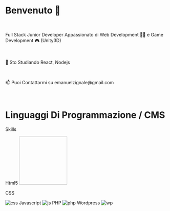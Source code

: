 <h1> Benvenuto 👋 </h1><br>

<p> Full Stack Junior Developer Appassionato di Web Development 👨‍💻 e Game Development 🎮 (Unity3D) </p> <br>

<p> 🌱 Sto Studiando React, Nodejs </p> <br>

<p> 📫 Puoi Contattarmi su emanuelzignale@gmail.com</p> <br>

<h1> Linguaggi Di Programmazione / CMS </h1>

<p> Skills </p>
<span>Html5</span>

<img href="https://user-images.githubusercontent.com/77202606/230730553-a81b4994-8b84-4b05-a1c2-5baef285261b.png" width="150px" height="150px">

<span>CSS</span>

![css](https://user-images.githubusercontent.com/77202606/230730558-807d7408-d841-43ed-a7ba-730427e76224.png)
<span>Javascript</span>
![js](https://user-images.githubusercontent.com/77202606/230730560-1bf70aa3-d108-4d64-b1b0-dd7950e9c43c.png)
<span>PHP</span>
![php](https://user-images.githubusercontent.com/77202606/230730563-8f595e5a-fea6-48e2-a3d5-28660acfb684.png)
<span>Wordpress</span>
![wp](https://user-images.githubusercontent.com/77202606/230730566-a8aab55f-7f2b-4171-88d5-fa4b0b6bba4f.png)
